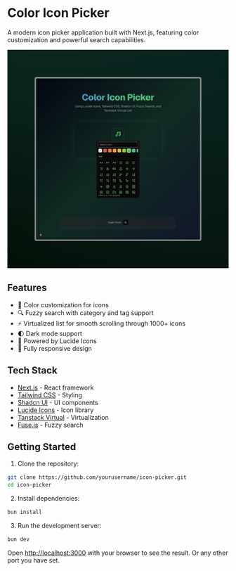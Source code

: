 # Color Icon Picker

A modern icon picker application built with Next.js, featuring color customization and powerful search capabilities.

![Color Icon Picker Preview](./public/preview.jpeg)

## Features

- 🎨 Color customization for icons
- 🔍 Fuzzy search with category and tag support
- ⚡ Virtualized list for smooth scrolling through 1000+ icons
- 🌓 Dark mode support
- 🎯 Powered by Lucide Icons
- 📱 Fully responsive design

## Tech Stack

- [Next.js](https://nextjs.org/) - React framework
- [Tailwind CSS](https://tailwindcss.com/) - Styling
- [Shadcn UI](https://ui.shadcn.com/) - UI components
- [Lucide Icons](https://lucide.dev/) - Icon library
- [Tanstack Virtual](https://tanstack.com/virtual) - Virtualization
- [Fuse.js](https://fusejs.io/) - Fuzzy search

## Getting Started

1. Clone the repository:

```bash
git clone https://github.com/yourusername/icon-picker.git
cd icon-picker
```

2. Install dependencies:

```bash
bun install
```

3. Run the development server:

```bash
bun dev
```

Open [http://localhost:3000](http://localhost:3000) with your browser to see the result. Or any other port you have set.
